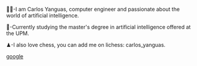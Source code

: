 👨‍💻-I am Carlos Yanguas, computer engineer and passionate about the world of artificial intelligence.

🧠-Currently studying the master's degree in artificial intelligence offered at the UPM.

♟-I also love chess, you can add me on lichess: carlos_yanguas.

[google](google.com)
